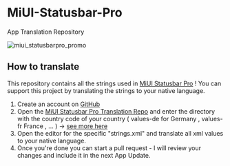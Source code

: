 # MiUI-Statusbar-Pro
App Translation Repository

![miui_statusbarpro_promo](http://zapperbyte.com/wp-content/uploads/2017/11/miui_statusbar_pro_promo.png)

## How to translate

This repository contains all the strings used in [MiUI Statusbar Pro](http://zapperbyte.com/miui-statusbar-pro/) !
You can support this project by translating the strings to your native language.

1. Create an account on [GitHub](http://www.github.com)
2. Open the [MiUI Statusbar Pro Translation Repo](https://github.com/zapperbyte/MiUI-Statusbar-Pro) and enter the directory with the country code of your country ( values-de for Germany , values-fr France , ... ) -> [see more here](https://developer.android.com/training/basics/supporting-devices/languages.html)
3. Open the editor for the specific "strings.xml" and translate all xml values to your native language.
4. Once you're done you can start a pull request - I will review your changes and include it in the next App Update.
